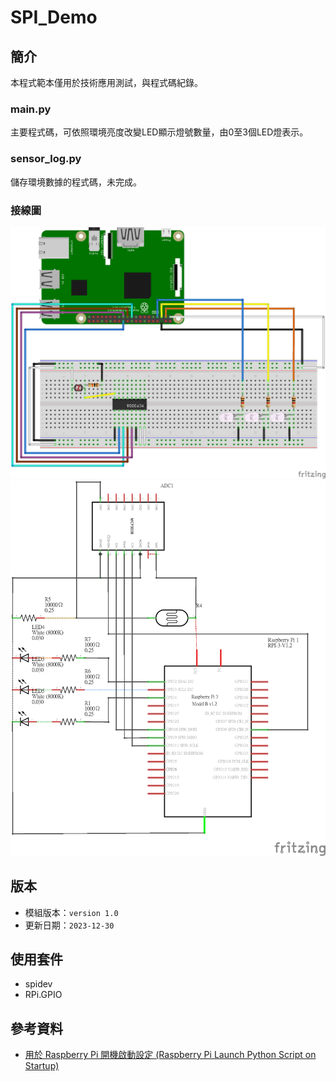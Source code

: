 # SPI_Demo

## 簡介
本程式範本僅用於技術應用測試，與程式碼紀錄。
### main.py
主要程式碼，可依照環境亮度改變LED顯示燈號數量，由0至3個LED燈表示。
### sensor_log.py
儲存環境數據的程式碼，未完成。
### 接線圖
![接線示意圖](/SPI_Demo-circuit_diagram-示意圖.png)
![接線架構圖](/SPI_Demo-circuit_diagram-架構圖.png)

## 版本
- 模組版本：`version 1.0`
- 更新日期：`2023-12-30`

## 使用套件
- spidev
- RPi.GPIO

## 參考資料
- [用於 Raspberry Pi 開機啟動設定 (Raspberry Pi Launch Python Script on Startup)](https://www.instructables.com/Raspberry-Pi-Launch-Python-script-on-startup/)